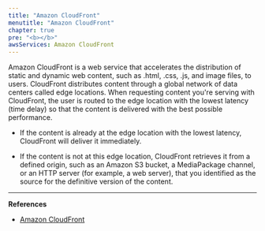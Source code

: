 ```yaml
---
title: "Amazon CloudFront"
menutitle: "Amazon CloudFront"
chapter: true
pre: "<b></b>"
awsServices: Amazon CloudFront
---
```


Amazon CloudFront is a web service that accelerates the distribution of static and dynamic web content, such as .html, .css, .js, and image files, to users. CloudFront distributes content through a global network of data centers called edge locations. When requesting content you're serving with CloudFront, the user is routed to the edge location with the lowest latency (time delay) so that the content is delivered with the best possible performance.

*   If the content is already at the edge location with the lowest latency, CloudFront will deliver it immediately.

*   If the content is not at this edge location, CloudFront retrieves it from a defined origin, such as an Amazon S3 bucket, a MediaPackage channel, or an HTTP server (for example, a web server), that you identified as the source for the definitive version of the content.

---
**References**
- [Amazon CloudFront](https://docs.aws.amazon.com/AmazonCloudFront/latest/DeveloperGuide/Introduction.html)
